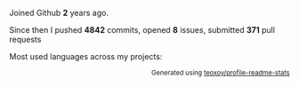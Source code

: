 Joined Github **2** years ago.

Since then I pushed **4842** commits, opened **8** issues, submitted **371** pull requests

Most used languages across my projects:


<p align="right"><sub>Generated using <a href="https://github.com/marketplace/actions/profile-readme-stats">teoxoy/profile-readme-stats</a></sub></p>
